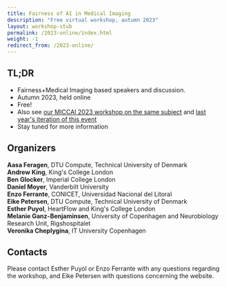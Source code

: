 ```yaml
---
title: Fairness of AI in Medical Imaging
description: "Free virtual workshop, autumn 2023"
layout: workshop-stub
permalink: /2023-online/index.html
weight: -1
redirect_from: /2023-online/
---
```


## TL;DR

 - Fairness+Medical Imaging based speakers and discussion.  
 - Autumn 2023, held online
 - Free! 
 - Also see [our MICCAI 2023 workshop on the same subject](/2023-miccai/) and [last year's iteration of this event](/2022/)
 - Stay tuned for more information

## Organizers

**Aasa Feragen**, DTU Compute, Technical University of Denmark  
**Andrew King**, King's College London  
**Ben Glocker**, Imperial College London  
**Daniel Moyer**, Vanderbilt University  
**Enzo Ferrante**, CONICET, Universidad Nacional del Litoral  
**Eike Petersen**, DTU Compute, Technical University of Denmark  
**Esther Puyol**, HeartFlow and King's College London  
**Melanie Ganz-Benjaminsen**, University of Copenhagen and Neurobiology Research Unit, Rigshospitalet  
**Veronika Cheplygina**, IT University Copenhagen  

## Contacts

<!-- replace with group email -->
Please contact Esther Puyol or Enzo Ferrante with any questions regarding the workshop, and Eike Petersen with questions concerning the website.



